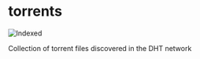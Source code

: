 torrents 
========
![Indexed](https://img.shields.io/badge/indexed-26306-blue)

Collection of torrent files discovered in the DHT network
